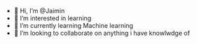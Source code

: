 - 👋 Hi, I’m @Jaimin
- 👀 I’m interested in learning
- 🌱 I’m currently learning Machine learning
- 💞️ I’m looking to collaborate on anything i have knowlwdge of


<!---
Jaiminisafk/Jaiminisafk is a ✨ special ✨ repository because its `README.md` (this file) appears on your GitHub profile.
You can click the Preview link to take a look at your changes.
--->
